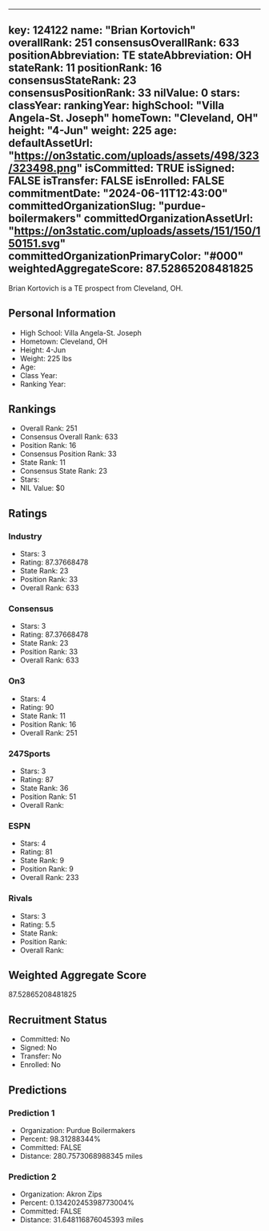 ---
  key: 124122
  name: "Brian Kortovich"
  overallRank: 251
  consensusOverallRank: 633
  positionAbbreviation: TE
  stateAbbreviation: OH
  stateRank: 11
  positionRank: 16
  consensusStateRank: 23
  consensusPositionRank: 33
  nilValue: 0
  stars: 
  classYear: 
  rankingYear: 
  highSchool: "Villa Angela-St. Joseph"
  homeTown: "Cleveland, OH"
  height: "4-Jun"
  weight: 225
  age: 
  defaultAssetUrl: "https://on3static.com/uploads/assets/498/323/323498.png"
  isCommitted: TRUE
  isSigned: FALSE
  isTransfer: FALSE
  isEnrolled: FALSE
  commitmentDate: "2024-06-11T12:43:00"
  committedOrganizationSlug: "purdue-boilermakers"
  committedOrganizationAssetUrl: "https://on3static.com/uploads/assets/151/150/150151.svg"
  committedOrganizationPrimaryColor: "#000"
  weightedAggregateScore: 87.52865208481825
  ---
  
  Brian Kortovich is a TE prospect from Cleveland, OH.
  
  ## Personal Information
  - High School: Villa Angela-St. Joseph
  - Hometown: Cleveland, OH
  - Height: 4-Jun
  - Weight: 225 lbs
  - Age: 
  - Class Year: 
  - Ranking Year: 
  
  ## Rankings
  - Overall Rank: 251
  - Consensus Overall Rank: 633
  - Position Rank: 16
  - Consensus Position Rank: 33
  - State Rank: 11
  - Consensus State Rank: 23
  - Stars: 
  - NIL Value: $0
  
  ## Ratings
  
  ### Industry
  - Stars: 3
  - Rating: 87.37668478
  - State Rank: 23
  - Position Rank: 33
  - Overall Rank: 633
  
  ### Consensus
  - Stars: 3
  - Rating: 87.37668478
  - State Rank: 23
  - Position Rank: 33
  - Overall Rank: 633
  
  ### On3
  - Stars: 4
  - Rating: 90
  - State Rank: 11
  - Position Rank: 16
  - Overall Rank: 251
  
  ### 247Sports
  - Stars: 3
  - Rating: 87
  - State Rank: 36
  - Position Rank: 51
  - Overall Rank: 
  
  ### ESPN
  - Stars: 4
  - Rating: 81
  - State Rank: 9
  - Position Rank: 9
  - Overall Rank: 233
  
  ### Rivals
  - Stars: 3
  - Rating: 5.5
  - State Rank: 
  - Position Rank: 
  - Overall Rank: 
  
  ## Weighted Aggregate Score
  87.52865208481825
  
  ## Recruitment Status
  - Committed: No
  - Signed: No
  - Transfer: No
  - Enrolled: No
  
  
  
  ## Predictions
  
  ### Prediction 1
  - Organization: Purdue Boilermakers
  - Percent: 98.31288344%
  - Committed: FALSE
  - Distance: 280.7573068988345 miles
  
  ### Prediction 2
  - Organization: Akron Zips
  - Percent: 0.13420245398773004%
  - Committed: FALSE
  - Distance: 31.648116876045393 miles
  
